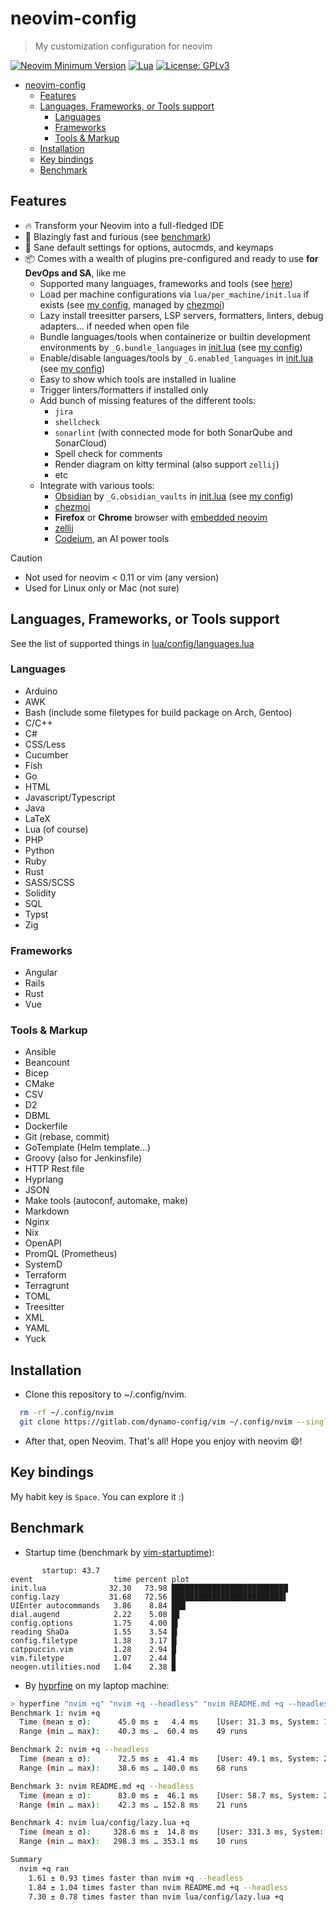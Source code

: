 # neovim-config

> My customization configuration for neovim

[![Neovim Minimum Version](https://img.shields.io/badge/Neovim-0.11-blue?style=flat-square\&logo=Neovim\&logoColor=white)](https://github.com/neovim/neovim)
[![Lua](https://img.shields.io/badge/Made%20with%20Lua-blue.svg?style=flat-square\&logo=lua)](https://lua.org)
[![License: GPLv3](https://img.shields.io/badge/License-GPLv3-blue.svg)](https://www.gnu.org/licenses/gpl-3.0)
<!--toc:start-->
<!--markdownlint-disable MD013-->
- [neovim-config](#neovim-config)
  - [Features](#features)
  - [Languages, Frameworks, or Tools support](#languages-frameworks-or-tools-support)
    - [Languages](#languages)
    - [Frameworks](#frameworks)
    - [Tools & Markup](#tools--markup)
  - [Installation](#installation)
  - [Key bindings](#key-bindings)
  - [Benchmark](#benchmark)
<!--toc:end-->

## Features

- 🔥 Transform your Neovim into a full-fledged IDE
- 🚀 Blazingly fast and furious (see [benchmark](#benchmark))
- 🧹 Sane default settings for options, autocmds, and keymaps
- 📦 Comes with a wealth of plugins pre-configured and ready to use **for DevOps and SA**, like me
  - Supported many languages, frameworks and tools (see [here](#languages-frameworks-or-tools-support))
  - Load per machine configurations via `lua/per_machine/init.lua` if exists (see [my config](./lua/per_machine/init.lua.tmpl), managed by [chezmoi](https://www.chezmoi.io/))
  - Lazy install treesitter parsers, LSP servers, formatters, linters, debug adapters... if needed when open file
  - Bundle languages/tools when containerize or builtin development environments by `_G.bundle_languages` in [init.lua](./init.lua) (see [my config](./lua/per_machine.lua.tmpl))
  - Enable/disable languages/tools by `_G.enabled_languages` in [init.lua](./init.lua) (see [my config](./lua/per_machine.lua.tmpl))
  - Easy to show which tools are installed in lualine
  - Trigger linters/formatters if installed only
  - Add bunch of missing features of the different tools:
    - `jira`
    - `shellcheck`
    - `sonarlint` (with connected mode for both SonarQube and SonarCloud)
    - Spell check for comments
    - Render diagram on kitty terminal (also support `zellij`)
    - etc
  - Integrate with various tools:
    - [Obsidian](https://obsidian.md/) by `_G.obsidian_vaults` in [init.lua](./init.lua) (see [my config](./lua/per_machine.lua.tmpl))
    - [chezmoi](https://www.chezmoi.io/)
    - **Firefox** or **Chrome** browser with [embedded neovim](https://github.com/glacambre/firenvim)
    - [zellij](https://zellij.dev/)
    - [Codeium](https://codeium.com/), an AI power tools

> [!CAUTION]
>
> - Not used for neovim < 0.11 or vim (any version)
> - Used for Linux only or Mac (not sure)

## Languages, Frameworks, or Tools support

See the list of supported things in [lua/config/languages.lua](./lua/config/languages.lua)

### Languages

- Arduino
- AWK
- Bash (include some filetypes for build package on Arch, Gentoo)
- C/C++
- C#
- CSS/Less
- Cucumber
- Fish
- Go
- HTML
- Javascript/Typescript
- Java
- LaTeX
- Lua (of course)
- PHP
- Python
- Ruby
- Rust
- SASS/SCSS
- Solidity
- SQL
- Typst
- Zig

### Frameworks

- Angular
- Rails
- Rust
- Vue

### Tools & Markup

- Ansible
- Beancount
- Bicep
- CMake
- CSV
- D2
- DBML
- Dockerfile
- Git (rebase, commit)
- GoTemplate (Helm template...)
- Groovy (also for Jenkinsfile)
- HTTP Rest file
- Hyprlang
- JSON
- Make tools (autoconf, automake, make)
- Markdown
- Nginx
- Nix
- OpenAPI
- PromQL (Prometheus)
- SystemD
- Terraform
- Terragrunt
- TOML
- Treesitter
- XML
- YAML
- Yuck

## Installation

- Clone this repository to ~/.config/nvim.

```sh
  rm -rf ~/.config/nvim
  git clone https://gitlab.com/dynamo-config/vim ~/.config/nvim --single-branch --depth 1
```

- After that, open Neovim. That's all! Hope you enjoy with neovim :smile:!

## Key bindings

My habit key is `Space`. You can explore it :)

## Benchmark

- Startup time (benchmark by [vim-startuptime](https://github.com/dstein64/vim-startuptime)):

```
       startup: 43.7
event                  time percent plot
init.lua              32.30   73.98 ██████████████████████████
config.lazy           31.68   72.56 █████████████████████████▌
UIEnter autocommands   3.86    8.84 ███▏
dial.augend            2.22    5.08 █▊
config.options         1.75    4.00 █▍
reading ShaDa          1.55    3.54 █▎
config.filetype        1.38    3.17 █▏
catppuccin.vim         1.28    2.94 █
vim.filetype           1.07    2.44 ▉
neogen.utilities.nod   1.04    2.38 ▉

```

- By [hyprfine](https://github.com/sharkdp/hyperfine) on my laptop machine:

```sh
> hyperfine "nvim +q" "nvim +q --headless" "nvim README.md +q --headless" "nvim lua/config/lazy.lua +q"
Benchmark 1: nvim +q
  Time (mean ± σ):      45.0 ms ±   4.4 ms    [User: 31.3 ms, System: 12.1 ms]
  Range (min … max):    40.3 ms …  60.4 ms    49 runs

Benchmark 2: nvim +q --headless
  Time (mean ± σ):      72.5 ms ±  41.4 ms    [User: 49.1 ms, System: 20.6 ms]
  Range (min … max):    38.6 ms … 140.0 ms    68 runs

Benchmark 3: nvim README.md +q --headless
  Time (mean ± σ):      83.0 ms ±  46.1 ms    [User: 58.7 ms, System: 21.4 ms]
  Range (min … max):    42.3 ms … 152.8 ms    21 runs

Benchmark 4: nvim lua/config/lazy.lua +q
  Time (mean ± σ):     328.6 ms ±  14.8 ms    [User: 331.3 ms, System: 160.7 ms]
  Range (min … max):   298.3 ms … 353.1 ms    10 runs

Summary
  nvim +q ran
    1.61 ± 0.93 times faster than nvim +q --headless
    1.84 ± 1.04 times faster than nvim README.md +q --headless
    7.30 ± 0.78 times faster than nvim lua/config/lazy.lua +q

```
